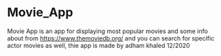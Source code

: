 # Movie_App
Movie App is an app for displaying most popular movies and some info about from https://www.themoviedb.org/ and you can search for specific actor movies as well, thie app is made by adham khaled 12/2020
